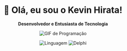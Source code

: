 <div align="center">

# 👋 Olá, eu sou o Kevin Hirata!
**Desenvolvedor e Entusiasta de Tecnologia**
<div/>

![GIF de Programação](https://i.giphy.com/media/v1.Y2lkPTc5MGI3NjExdTRpdWxnb3lydzZjeWpmMzdhcmM5dTBmeGl4c3BhbTN2N3cydG83cyZlcD12MV9pbnRlcm5hbF9naWZfYnlfaWQmY3Q9Zw/g79am6uuZJKSc/giphy.gif)

![Linguagem](https://img.shields.io/badge/Python-3776AB?style=for-the-badge&logo=python&logoColor=white) ![Delphi](https://img.shields.io/badge/Delphi-EE1F35?style=for-the-badge&logo=delphi&logoColor=white)

